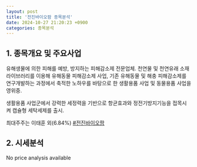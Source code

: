 ```yaml
---
layout: post
title: '전진바이오팜 종목분석'
date: 2024-10-27 21:20:23 +0900
categories: 종목분석
---
```


## 1. 종목개요 및 주요사업

유해생물에 의한 피해를 예방, 방지하는 피해감소제 전문업체. 천연물 및 천연유래 소재 라이브러리를 이용해 유해동물 피해감소제 사업, 기존 유해동물 및 해충 피해감소제를 연구개발하는 과정에서 축적한 노하우를 바탕으로 한 생활용품 사업 및 동물용품 사업을 영위중.

생활용품 사업군에서 강력한 세정력을 기반으로 항균효과와 정전기방지기능을 접목시켜 캡슐형 세탁세제를 출시.

최대주주는 이태훈 외(6.84%)
[#전진바이오팜](#)

## 2. 시세분석

No price analysis available

